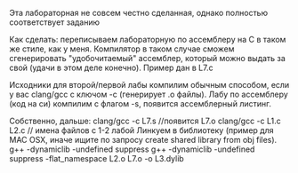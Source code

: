 Эта лабораторная не совсем честно сделанная, однако полностью соответствует заданию

Как сделать: переписываем лабораторную по ассемблеру на C в таком же стиле, как у меня. Компилятор в таком случае сможем сгенерировать "удобочитаемый" ассемблер, который можно выдать за свой (удачи в этом деле конечно). Пример дан в L7.c

Исходники для второй/первой лабы компилим обычным способом, если у вас clang/gcc с ключом -c (генерирует .o файлы).
Лабу по ассемблеру (код на си) компилим с флагом -s, появится ассемблерный листинг.

Собственно, дальше:
clang/gcc -c L7.s //появится L7.o
clang/gcc -c L1.c L2.c // имена файлов с 1-2 лабой
Линкуем в библиотеку (пример для MAC OSX, иначе ищите по запросу create shared library from obj files).
g++ -dynamiclib -undefined suppress g++ -dynamiclib -undefined suppress -flat_namespace L2.o L7.o -o L3.dylib
